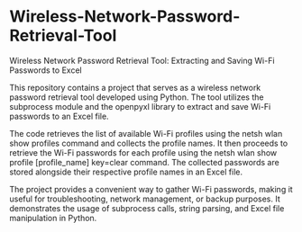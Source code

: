 # Wireless-Network-Password-Retrieval-Tool
Wireless Network Password Retrieval Tool: Extracting and Saving Wi-Fi Passwords to Excel

This repository contains a project that serves as a wireless network password retrieval tool developed using Python. The tool utilizes the subprocess module and the openpyxl library to extract and save Wi-Fi passwords to an Excel file.

The code retrieves the list of available Wi-Fi profiles using the netsh wlan show profiles command and collects the profile names. It then proceeds to retrieve the Wi-Fi passwords for each profile using the netsh wlan show profile [profile_name] key=clear command. The collected passwords are stored alongside their respective profile names in an Excel file.

The project provides a convenient way to gather Wi-Fi passwords, making it useful for troubleshooting, network management, or backup purposes. It demonstrates the usage of subprocess calls, string parsing, and Excel file manipulation in Python.
